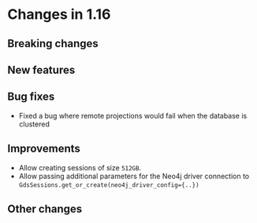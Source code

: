 # Changes in 1.16


## Breaking changes

## New features

## Bug fixes

* Fixed a bug where remote projections would fail when the database is clustered

## Improvements

* Allow creating sessions of size `512GB`.
* Allow passing additional parameters for the Neo4j driver connection to `GdsSessions.get_or_create(neo4j_driver_config={..})`


## Other changes
